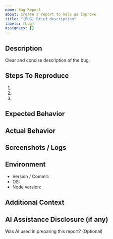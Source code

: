 ```yaml
---
name: Bug Report
about: Create a report to help us improve
title: "[BUG] Brief description"
labels: [bug]
assignees: []
---
```


## Description
Clear and concise description of the bug.

## Steps To Reproduce
1.
2.
3.

## Expected Behavior

## Actual Behavior

## Screenshots / Logs

## Environment
- Version / Commit:
- OS:
- Node version:

## Additional Context

## AI Assistance Disclosure (if any)
Was AI used in preparing this report? (Optional)
